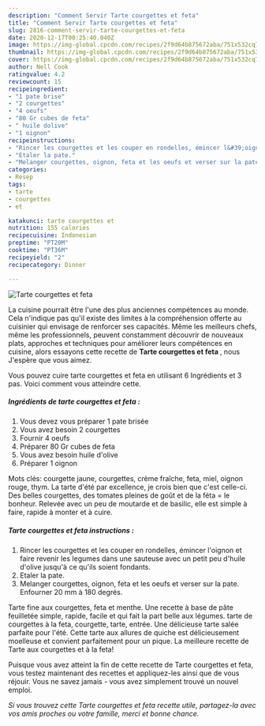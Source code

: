 ```yaml
---
description: "Comment Servir Tarte courgettes et feta"
title: "Comment Servir Tarte courgettes et feta"
slug: 2816-comment-servir-tarte-courgettes-et-feta
date: 2020-12-17T00:25:40.040Z
image: https://img-global.cpcdn.com/recipes/2f9d64b875672aba/751x532cq70/tarte-courgettes-et-feta-photo-principale-de-la-recette.jpg
thumbnail: https://img-global.cpcdn.com/recipes/2f9d64b875672aba/751x532cq70/tarte-courgettes-et-feta-photo-principale-de-la-recette.jpg
cover: https://img-global.cpcdn.com/recipes/2f9d64b875672aba/751x532cq70/tarte-courgettes-et-feta-photo-principale-de-la-recette.jpg
author: Nell Cook
ratingvalue: 4.2
reviewcount: 15
recipeingredient:
- "1 pate brise"
- "2 courgettes"
- "4 oeufs"
- "80 Gr cubes de feta"
- " huile dolive"
- "1 oignon"
recipeinstructions:
- "Rincer les courgettes et les couper en rondelles, émincer l&#39;oignon et faire revenir les legumes dans une sauteuse avec un petit peu d&#39;huile d&#39;olive jusqu&#39;à ce qu&#39;ils soient fondants."
- "Etaler la pate."
- "Melanger courgettes, oignon, feta et les oeufs et verser sur la pate. Enfourner 20 mm à 180 degrés."
categories:
- Resep
tags:
- tarte
- courgettes
- et

katakunci: tarte courgettes et 
nutrition: 155 calories
recipecuisine: Indonesian
preptime: "PT20M"
cooktime: "PT36M"
recipeyield: "2"
recipecategory: Dinner

---
```



![Tarte courgettes et feta](https://img-global.cpcdn.com/recipes/2f9d64b875672aba/751x532cq70/tarte-courgettes-et-feta-photo-principale-de-la-recette.jpg)

La cuisine pourrait être l'une des plus anciennes compétences au monde. Cela n'indique pas qu'il existe des limites à la compréhension offerte au cuisinier qui envisage de renforcer ses capacités. Même les meilleurs chefs, même les professionnels, peuvent constamment découvrir de nouveaux plats, approches et techniques pour améliorer leurs compétences en cuisine, alors essayons cette recette de <strong> Tarte courgettes et feta </strong>, nous J'espère que vous aimez.

<!--inarticleads1-->

Vous pouvez cuire tarte courgettes et feta en utilisant 6 Ingrédients et 3 pas. Voici comment vous atteindre cette.

##### Ingrédients de tarte courgettes et feta :

1. Vous devez vous préparer 1 pate brisée
1. Vous avez besoin 2 courgettes
1. Fournir 4 oeufs
1. Préparer 80 Gr cubes de feta
1. Vous avez besoin  huile d&#39;olive
1. Préparer 1 oignon


Mots clés: courgette jaune, courgettes, crème fraîche, feta, miel, oignon rouge, thym. La tarte d&#39;été par excellence, je crois bien que c&#39;est celle-ci. Des belles courgettes, des tomates pleines de goût et de la féta = le bonheur. Relevée avec un peu de moutarde et de basilic, elle est simple à faire, rapide à monter et à cuire. 

<!--inarticleads2-->

##### Tarte courgettes et feta instructions :

1. Rincer les courgettes et les couper en rondelles, émincer l&#39;oignon et faire revenir les legumes dans une sauteuse avec un petit peu d&#39;huile d&#39;olive jusqu&#39;à ce qu&#39;ils soient fondants.
1. Etaler la pate.
1. Melanger courgettes, oignon, feta et les oeufs et verser sur la pate. Enfourner 20 mm à 180 degrés.


Tarte fine aux courgettes, feta et menthe. Une recette à base de pâte feuilletée simple, rapide, facile et qui fait la part belle aux légumes. tarte de courgettes à la feta, courgette, tarte, entrée. Une délicieuse tarte salée parfaite pour l&#39;été. Cette tarte aux allures de quiche est délicieusement moelleuse et convient parfaitement pour un pique. La meilleure recette de Tarte aux courgettes et à la feta! 

<!--inarticleads1-->

<p>
Puisque vous avez atteint la fin de cette recette de Tarte courgettes et feta, vous testez maintenant des recettes et appliquez-les ainsi que de vous réjouir. Vous ne savez jamais - vous avez simplement trouvé un nouvel emploi.
</p>

<p>
<i>Si vous trouvez cette Tarte courgettes et feta recette utile, partagez-la avec vos amis proches ou votre famille, merci et bonne chance.</i>
</p>
